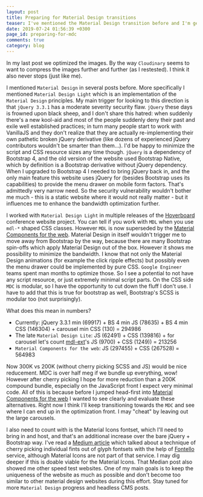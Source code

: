 ```yaml
---
layout: post
title: Preparing for Material Design transitions
teaser: I've mentioned the Material Design transition before and I'm getting closer. There are some interesting info here however.
date: 2019-07-24 01:56:39 +0300
page_id: preparing-for-mdc
comments: true
category: blog
---
```

In my last post we optimized the images. By the way `Cloudinary` seems to want to compress the images further and further (as I restested). I think it also never stops (just like me).

I mentioned `Material Design` in several posts before. More specifically I mentioned `Material Design Light` which is an implementation of the `Material Design` principles. My main trigger for looking to this direction is that `jQuery 3.3.1` has a moderate severity security flaw. `jQuery` these days is frowned upon black sheep, and I don't share this hatred: when suddenly there's a new kool-aid and most of the people suddenly deny their past and exile well established practices; in turn many people start to work with VanillaJS and they don't realize that they are actually re-implementing their own pathetic broken jQuery derivative (like dozens of experienced jQuery contributors wouldn't be smarter than them...). I'd be happy to minimize the script and CSS resource sizes any time though. `jQuery` is a dependency of Bootstrap 4, and the old version of the website used Bootstrap Native, which by definition is a Bootstrap derivative without jQuery dependency. When I upgraded to Bootstrap 4 I needed to bring jQuery back in, and the only main feature this website uses jQuery for (besides Bootstrap uses its capabilities) to provide the menu drawer on mobile form factors. That's admittedly very narrow need. So the security vulnerability wouldn't bother me much - this is a static website where it would not really matter - but it influences me to enhance the bandwidth optimization further.

I worked with `Material Design Light` in multiple releases of the [Hoverboard](https://github.com/gdg-x/hoverboard) conference website project. You can tell if you work with `MDL` when you use `mdl-*` shaped CSS classes. However `MDL` is now superseded by the [Material Components for the web](https://github.com/material-components/material-components-web). Material Design in itself wouldn't trigger me to move away from Bootstrap by the way, because there are many Bootstrap spin-offs which apply Material Design out of the box. However it shows me possibility to minimize the bandwidth. I know that not only the Material Design animations (for example the click ripple effects) but possibly even the menu drawer could be implemented by pure CSS. `Google Engineer` teams spent man months to optimize those. So I see a potential to not have any script resource, or just extremely minimal script parts. On the CSS side `MDC` is modular, so I have the opportunity to cut down the fluff I don't use. I have to add that this is true for bootstrap as well, Bootstrap's SCSS is modular too (not surprisingly).

What does this mean in numbers?
* Currently: jQuery 3.3.1 min (69917) + BS 4 min JS (78635) + BS 4 min CSS (146304) + carousel min CSS (130) = 294986
* The late `Material Design Lite`: JS (62491) + CSS (139816) + for carousel let's count [mdl-ext](https://github.com/leifoolsen/mdl-ext/)'s JS (9700) + CSS (1249)) = 213256
* `Material Components for the web`: JS (297455) + CSS (267528) = 564983

Now 300K vs 200K (without cherry picking SCSS and JS) would be nice reducement. MDC is over half meg if we bundle up everything, wow! However after cherry picking I hope for more reduction than a 200K compound bundle, especially on the JavaScript front I expect very minimal code. All of this is because before I jumped head-first into [Material Components for the web](https://github.com/material-components/material-components-web) I wanted to see clearly and evaluate these alternatives. Right now I think I'll keep transitioning towards the `MDC` and see where I can end up in the optimization front. I may "cheat" by leaving out the large carousels.

I also need to count with is the Material Icons fontset, which I'll need to bring in and host, and that's an additional increase over the bare jQuery + Bootstrap way. I've read a [Medium article](https://medium.com/hackernoon/optimizing-a-static-site-d5ab6899f249) which talked about a technique of cherry picking individual fints out of glyph fontsets with the help of [Fontello](http://fontello.com/) service, although Material Icons are not part of that service. I may dig deeper if this is doable viable for the Material Icons. That Median post also showed me other speed test websites. One of my main goals is to keep the uniqueness of the website as much as possible and don't become too similar to other material design websites during this effort. Stay tuned for more `Material Design` progress and headless CMS posts.
